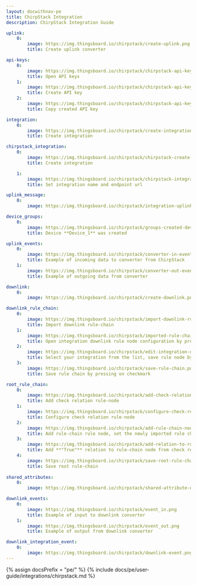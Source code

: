 ```yaml
---
layout: docwithnav-pe 
title: ChirpStack Integration 
description: ChirpStack Integration Guide 

uplink:
    0:
        image: https://img.thingsboard.io/chirpstack/create-uplink.png
        title: Create uplink converter

api-keys:
    0:
        image: https://img.thingsboard.io/chirpstack/chirpstack-api-keys.png
        title: Open API keys
    1:
        image: https://img.thingsboard.io/chirpstack/chirpstack-api-keys-2.png
        title: Create API key
    2:
        image: https://img.thingsboard.io/chirpstack/chirpstack-api-keys-3.png
        title: Copy created API key

integration:
    0:
        image: https://img.thingsboard.io/chirpstack/create-integration.png
        title: Create integration

chirpstack_integration:
    0:
        image: https://img.thingsboard.io/chirpstack/chirpstack-create-integration.png
        title: Create integration

    1:
        image: https://img.thingsboard.io/chirpstack/chirpstack-integration-created.png
        title: Set integration name and endpoint url

uplink_message:
    0:
        image: https://img.thingsboard.io/chirpstack/integration-uplink-message-event.png

device_groups:
    0:
        image: https://img.thingsboard.io/chirpstack/groups-created-device.png
        title: Device **Device_1** was created 

uplink_events:
    0:
        image: https://img.thingsboard.io/chirpstack/converter-in-event.png
        title: Example of incoming data to converter from ChirpStack
    1:
        image: https://img.thingsboard.io/chirpstack/converter-out-event.png
        title: Example of outgoing data from converter 

downlink:
    0:
        image: https://img.thingsboard.io/chirpstack/create-downlink.png

downlink_rule_chain:
    0:
        image: https://img.thingsboard.io/chirpstack/import-downlink-rule-chain.png
        title: Import downlink rule-chain 
    1:
        image: https://img.thingsboard.io/chirpstack/imported-rule-chain.png
        title: Open integration downlink rule node configuration by pressing on pencil
    2:
        image: https://img.thingsboard.io/chirpstack/edit-integration-downlink-rule-node.png
        title: Select your integration from the list, save rule node by pressing 
    3:
        image: https://img.thingsboard.io/chirpstack/save-rule-chain.png
        title: Save rule chain by pressing on checkmark

root_rule_chain:
    0:
        image: https://img.thingsboard.io/chirpstack/add-check-relation-node.png
        title: Add check relation rule-node
    1:
        image: https://img.thingsboard.io/chirpstack/configure-check-relation-node.png
        title: Configure check relation rule-node
    2:
        image: https://img.thingsboard.io/chirpstack/add-rule-chain-node.png
        title: Add rule-chain rule node, set the newly imported rule chain and save it by pressing on pencil icon
    3:
        image: https://img.thingsboard.io/chirpstack/add-relation-to-rule-chain-node.png
        title: Add **"True"** relation to rule-chain node from check relation rule-node
    4:
        image: https://img.thingsboard.io/chirpstack/save-root-rule-chain.png
        title: Save root rule-chain
                                
shared_attributes:
    0:
        image: https://img.thingsboard.io/chirpstack/shared-attribute-downlink.png

downlink_events:
    0:
        image: https://img.thingsboard.io/chirpstack/event_in.png
        title: Example of input to downlink converter
    1:
        image: https://img.thingsboard.io/chirpstack/event_out.png
        title: Example of output from downlink converter

downlink_integration_event:
    0:
        image: https://img.thingsboard.io/chirpstack/downlink-event.png
---
```

{% assign docsPrefix = "pe/" %}
{% include docs/pe/user-guide/integrations/chirpstack.md %}

